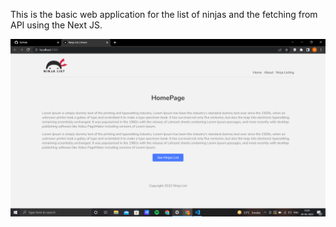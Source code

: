 This is the basic web application for the list of ninjas and the fetching from API using the Next JS.

![ss1](https://github.com/Jigsaw-23122002/Photos/blob/main/Screenshot%20(757).png)
